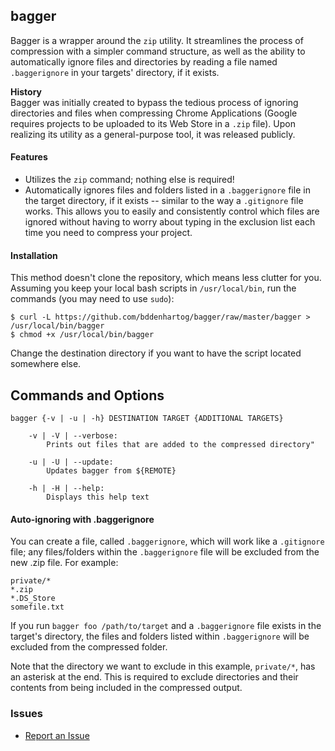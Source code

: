 ## bagger

Bagger is a wrapper around the `zip` utility. It streamlines the process of compression with a simpler command structure, as well as the ability to automatically ignore files and directories by reading a file named `.baggerignore` in your targets' directory, if it exists.

**History**  
Bagger was initially created to bypass the tedious process of ignoring directories and files when compressing Chrome Applications (Google requires projects to be uploaded to its Web Store in a `.zip` file). Upon realizing its utility as a general-purpose tool, it was released publicly.

#### Features
- Utilizes the `zip` command; nothing else is required!
- Automatically ignores files and folders listed in a `.baggerignore` file in the target directory, if it exists -- similar to the way a `.gitignore` file works. This allows you to easily and consistently control which files are ignored without having to worry about typing in the exclusion list each time you need to compress your project.


#### Installation
This method doesn't clone the repository, which means less clutter for you. Assuming you keep your local bash scripts in `/usr/local/bin`, run the commands (you may need to use `sudo`):

    $ curl -L https://github.com/bddenhartog/bagger/raw/master/bagger > /usr/local/bin/bagger
    $ chmod +x /usr/local/bin/bagger

Change the destination directory if you want to have the script located somewhere else.

## Commands and Options
```
bagger {-v | -u | -h} DESTINATION TARGET {ADDITIONAL TARGETS}

    -v | -V | --verbose:
        Prints out files that are added to the compressed directory"

    -u | -U | --update:
        Updates bagger from ${REMOTE}

    -h | -H | --help:
        Displays this help text
```

#### Auto-ignoring with .baggerignore
You can create a file, called `.baggerignore`, which will work like a `.gitignore` file; any files/folders within the `.baggerignore` file will be excluded from the new .zip file. For example:

    private/*
    *.zip
    *.DS_Store
    somefile.txt

If you run `bagger foo /path/to/target` and a `.baggerignore` file exists in the target's directory, the files and folders listed within `.baggerignore` will be excluded from the compressed folder.

Note that the directory we want to exclude in this example, `private/*`, has an asterisk at the end. This is required to exclude directories and their contents from being included in the compressed output.

### Issues
- [Report an Issue](https://github.com/bddenhartog/bagger/issues)

